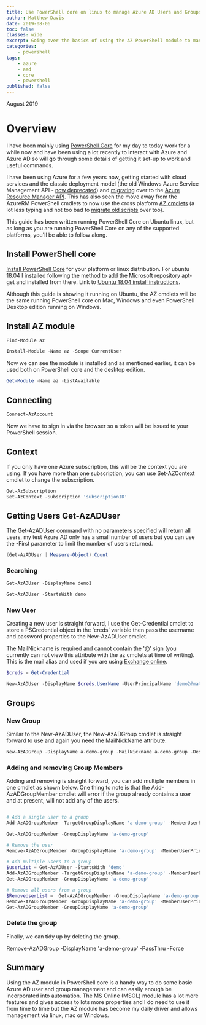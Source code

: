 ```yaml
---
title: Use PowerShell core on linux to manage Azure AD Users and Groups
author: Matthew Davis
date: 2019-08-06
toc: false
classes: wide
excerpt: Going over the basics of using the AZ PowerShell module to manage users and groups in Azure Active Directory
categories:
    - powershell
tags:
    - azure
    - aad
    - core
    - powershell
published: false
---
```

August 2019

# Overview

I have been mainly using [PowerShell Core] for my day to today work for a while now and have been using a lot recently to interact with Azure and Azure AD so will go through some details of getting it set-up to work and useful commands.

I have been using Azure for a few years now, getting started with cloud services and the classic deployment model (the old Windows Azure Service Management API - [now deprecated]) and [migrating] over to the [Azure Resource Manager API]. This has also seen the move away from the AzureRM PowerShell cmdlets to now use the cross platform [AZ cmdlets] (a lot less typing and not too bad to [migrate old scripts] over too).

This guide has been written running PowerShell Core on Ubuntu linux, but as long as you are running PowerShell Core on any of the supported platforms, you'll be able to follow along.

## Install PowerShell core

[Install PowerShell Core] for your platform or linux distribution. For ubuntu 18.04 I installed following the method to add the Microsoft repository apt-get and installed from there. Link to [Ubuntu 18.04 install instructions].

Although this guide is showing it running on Ubuntu, the AZ cmdlets will be the same running PowerShell core on Mac, Windows and even PowerShell Desktop edition running on Windows.

## Install AZ module

```powershell
Find-Module az

Install-Module -Name az -Scope CurrentUser
```

Now we can see the module is installed and as mentioned earlier, it can be used both on PowerShell core and the desktop edition.

```powershell
Get-Module -Name az -ListAvailable
```

## Connecting

```powershell
Connect-AzAccount
```

Now we have to sign in via the browser so a token will be issued to your PowerShell session.

## Context

If you only have one Azure subscription, this will be the context you are using. If you have more than one subscription, you can use Set-AZContext cmdlet to change the subscription.

```powershell
Get-AzSubscription
Set-AzContext -Subscription 'subscriptionID'
```

## Getting Users Get-AzADUser

The Get-AzADUser command with no parameters specified will return all users, my test Azure AD only has a small number of users but you can use the -First parameter to limit the number of users returned.

```powershell
(Get-AzADUser | Measure-Object).Count
```

### Searching

```powershell
Get-AzADUser -DisplayName demo1

Get-AzADUser -StartsWith demo
```

### New User

Creating a new user is straight forward, I use the Get-Credential cmdlet to store a PSCredential object in the 'creds' variable then pass the username and password properties to the New-AzADUser cmdlet. 

The MailNickname is required and cannot contain the '@' sign (you currently can not view this attribute with the az cmdlets at time of writing). This is the mail alias and used if you are using [Exchange online].

```powershell
$creds = Get-Credential

New-AzADUser -DisplayName $creds.UserName -UserPrincipalName 'demo2@matthewdavis111.com' -MailNickname $creds.UserName -Password $creds.Password -ForceChangePasswordNextLogin:$false
```

## Groups

### New Group

Similar to the New-AzADUser, the New-AzADGroup cmdlet is straight forward to use and again you need the MailNickName attribute.

```powershell
New-AzADGroup -DisplayName a-demo-group -MailNickname a-demo-group -Description 'Group to hold demo users'
```

### Adding and removing Group Members

Adding and removing is straight forward, you can add multiple members in one cmdlet as shown below. One thing to note is that the Add-AzADGroupMember cmdlet will error if the group already contains a user and at present, will not add any of the users.

```powershell

# Add a single user to a group
Add-AzADGroupMember -TargetGroupDisplayName 'a-demo-group' -MemberUserPrincipalName 'demo1@matthewdavis111.com'

Get-AzADGroupMember -GroupDisplayName 'a-demo-group'

# Remove the user
Remove-AzADGroupMember -GroupDisplayName 'a-demo-group' -MemberUserPrincipalName 'demo1@matthewdavis111.com'

# Add multiple users to a group
$userList = Get-AzADUser -StartsWith 'demo'
Add-AzADGroupMember -TargetGroupDisplayName 'a-demo-group' -MemberUserPrincipalName $userList.UserPrincipalName
Get-AzADGroupMember -GroupDisplayName 'a-demo-group'

# Remove all users from a group
$RemoveUserList =  Get-AzADGroupMember -GroupDisplayName 'a-demo-group'
Remove-AzADGroupMember -GroupDisplayName 'a-demo-group' -MemberUserPrincipalName $RemoveUserList.UserPrincipalName
Get-AzADGroupMember -GroupDisplayName 'a-demo-group'
```

### Delete the group

Finally, we can tidy up by deleting the group.

Remove-AzADGroup -DisplayName 'a-demo-group' -PassThru -Force

## Summary

Using the AZ module in PowerShell core is a handy way to do some basic Azure AD user and group management and can easily enough be incorporated into automation. The MS Online (MSOL) module has a lot more features and gives access to lots more properties and I do need to use it from time to time but the AZ module has become my daily driver and allows management via linux, mac or Windows.

[PowerShell Core]: https://github.com/PowerShell/PowerShell
[now deprecated]: https://azure.microsoft.com/en-ca/updates/deprecating-service-management-apis-support-for-azure-app-service/
[migrating]: https://docs.microsoft.com/en-us/azure/azure-resource-manager/resource-manager-deployment-model
[Install PowerShell Core]: https://docs.microsoft.com/en-us/powershell/scripting/install/installing-powershell?view=powershell-6
[Ubuntu 18.04 install instructions]: https://docs.microsoft.com/en-us/powershell/scripting/install/installing-powershell-core-on-linux?view=powershell-6#ubuntu-1804
[Azure Resource Manager API]: https://docs.microsoft.com/en-us/azure/azure-resource-manager/resource-group-overview
[migrate old scripts]: https://docs.microsoft.com/en-us/powershell/azure/migrate-from-azurerm-to-az?view=azps-2.5.0
[AZ cmdlets]: https://docs.microsoft.com/en-us/powershell/azure/new-azureps-module-az?view=azps-2.5.0
[Exchange online]: https://support.microsoft.com/en-ca/help/2824766/alias-or-mailnickname-are-changed-for-a-synced-user